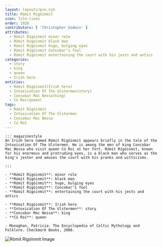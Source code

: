 ```yaml
---
layout: layouts/pce.njk
title: Rómit Rígóinmit
icon: file-lines
order: 1928
contributors: [ 'Christopher Godwin' ]
attributes:
  - Rómit Rígóinmit minor role
  - Rómit Rígóinmit black man
  - Rómit Rígóinmit huge, bulging eyes
  - Rómit Rígóinmit Concobar’s fool
  - Rómit Rígóinmit entertaining the court with his jests and antics
categories:
  - story
  - king
  - queen
  - Irish hero
entities:
  - Rómit Rígóinmit(Irish hero)
  - Intoxication Of The Ulstermen(story)
  - Concobar Mac Nessa(king)
  - Cú Roi(queen)
tags:
  - Rómit Rígóinmit
  - Intoxication Of The Ulstermen
  - Concobar Mac Nessa
  - Cú Roi
---
```

``` tab [group1:Info]
::: magazinestyle
An Irish hero named Rómit Rígóinmit appears briefly in the tale of the Intoxication Of The Ulstermen. He is among the men of king Concobar Mac Nessa who visit queen Cú Roi at her fort. Rómit Rígóinmit, known for his enormous and protruding eyes, is a black man who serves as the king's jester and amuses the court with his pranks and witticisms.

:::
```
``` tab [group1:Attributes]
- **Rómit Rígóinmit**: minor role
- **Rómit Rígóinmit**: black man
- **Rómit Rígóinmit**: huge, bulging eyes
- **Rómit Rígóinmit**: Concobar’s fool
- **Rómit Rígóinmit**: entertaining the court with his jests and antics
```
``` tab [group1:Entities]
- **Rómit Rígóinmit**: Irish hero
- **Intoxication Of The Ulstermen**: story
- **Concobar Mac Nessa**: king
- **Cú Roi**: queen
```
``` tab [group1:Sources]
- Monaghan, Patricia. The Encyclopedia of Celtic Mythology and Folklore. Checkmark Books, 2008.
```
![Rómit Rígóinmit Image]([None])
